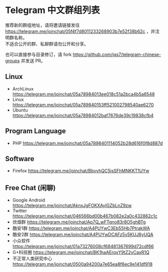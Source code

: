 # Telegram 中文群组列表

推荐新的群组地址，请将邀请链接发往 https://telegram.me/joinchat/05f4f7d8011233268903b7e52f38b62c ，并注明群名称。  
不适合公开的群、私聊群请勿公开和分享。

也可以直接参与目录修订，请 fork https://github.com/jqs7/telegram-chinese-groups 并发送 PR。


## Linux
- ArchLinux https://telegram.me/joinchat/05a78984013ee018c51a2bca4b5a6548
- Linux https://telegram.me/joinchat/05a789840153ff521002798540ae6270
- Ubuntu https://telegram.me/joinchat/05a78984012baf7676de39c19838cfb4

## Program Language
- PHP https://telegram.me/joinchat/05a7898401114052b28d616f0f8d887d

## Software
- Firefox https://telegram.me/joinchat/BbvvhQC5jsSFhMNKKT1UYw

## Free Chat (闲聊)
- Google Android https://telegram.me/joinchat/AknxJgFOKXAylGZbLnZ9zw
- Twitter https://telegram.me/joinchat/046566bd00b467b082e2a0c432862c1c
- 炊烟群 https://telegram.me/joinchat/Ap7Q_wFTgno83r8O5ghBTg
- 酷安1群 https://telegram.me/joinchat/A4PUYwC3Eb55Hb7PtrakWA
- 酷安2群 https://telegram.me/joinchat/A4PUYwDCAFz5v5KUJ8yUQA
- 小众软件 https://telegram.me/joinchat/01a73276008cf68481367699d72cdf66
- G+科技圈 https://telegram.me/joinchat/BK1haAErqxY9tZ2yCaxR1Q
- 不正常人类研究中心 https://telegram.me/joinchat/0500a94200a7e65ea8f6ec9e141df918
